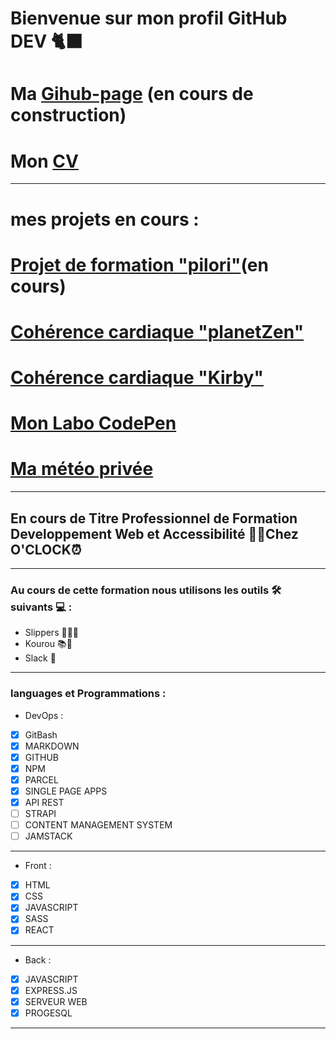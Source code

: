 # Bienvenue sur mon profil GitHub DEV 🐈‍⬛

# Ma [Gihub-page](https://jimmyomont.github.io/) (en cours de construction)
# Mon [CV](https://cv-omont-jimmy.vercel.app/)
---
# mes projets en cours :
# [Projet de formation "pilori"](https://pilori.vercel.app/)(en cours)
# [Cohérence cardiaque "planetZen"](https://coherence-cardiaque-planet.vercel.app/)
# [Cohérence cardiaque "Kirby" ](https://coherence-cardiaque-nu.vercel.app/#)
# [Mon Labo CodePen](https://codepen.io/jimmy76)
# [Ma météo privée](https://micro-meteo-boulbi.vercel.app/)
---

## En cours de Titre Professionnel de Formation Developpement Web et Accessibilité 👨‍💻Chez **O'CLOCK**⏰
---
### Au cours de cette formation nous utilisons les outils 🛠️ suivants 💻 : 

- Slippers 🧑‍🏫💼
- Kourou 📚📝
- Slack 📱
---
### languages et Programmations : 

* DevOps :
- [x] GitBash
- [x] MARKDOWN
- [x] GITHUB
- [x] NPM
- [x] PARCEL
- [x] SINGLE PAGE APPS
- [x] API REST
- [ ] STRAPI
- [ ] CONTENT MANAGEMENT SYSTEM
- [ ] JAMSTACK
---
* Front : 
- [x] HTML 
- [x] CSS
- [x] JAVASCRIPT
- [x] SASS
- [x] REACT
---
* Back :
- [x] JAVASCRIPT
- [x] EXPRESS.JS
- [x] SERVEUR WEB
- [x] PROGESQL
---

